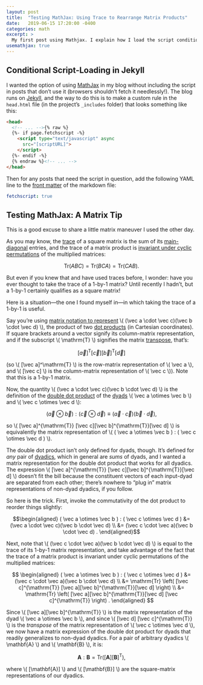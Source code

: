 ```yaml
---
layout: post
title:  "Testing MathJax: Using Trace to Rearrange Matrix Products"
date:   2019-06-15 17:20:00 -0400
categories: math
excerpt: >
  My first post using Mathjax. I explain how I load the script conditionally, and I share a little matrix maneuver I recently discovered.
usemathjax: true
---
```


## Conditional Script-Loading in Jekyll

I wanted the option of using [MathJax](https://www.mathjax.org/) in my blog without including the script in posts that don’t use it (browsers shouldn’t fetch it needlessly!). The blog runs on [Jekyll](https://jekyllrb.com/), and the way to do this is to make a custom rule in the `head.html` file (in the project’s `_includes` folder) that looks something like this:

```html
<head>
  <!-- ... -->{% raw %}
  {%- if page.fetchscript -%}
    <script type="text/javascript" async
      src="[scriptURL]">
    </script>
  {%- endif -%}
  {% endraw %}<!-- ... -->
</head>
```

Then for any posts that need the script in question, add the following YAML line to the [front matter](https://jekyllrb.com/docs/front-matter/) of the markdown file:

```yaml
fetchscript: true
```

## Testing MathJax: A Matrix Tip

This is a good excuse to share a little matrix maneuver I used the other day.

As you may know, the [trace](https://en.wikipedia.org/wiki/Trace_(linear_algebra)) of a square matrix is the sum of its [main-diagonal](https://en.wikipedia.org/wiki/Main_diagonal) entries, and the trace of a matrix product is [invariant under cyclic permutations](https://en.wikipedia.org/wiki/Trace_(linear_algebra)#Cyclic_property) of the multiplied matrices:

$$ \mathrm{Tr} (ABC) = \mathrm{Tr} (BCA) = \mathrm{Tr} (CAB) . $$

But even if you knew that and have used traces before, I wonder: have you ever thought to take the trace of a 1-by-1 matrix? Until recently I hadn’t, but a 1-by-1 certainly qualifies as a square matrix!

Here is a situation&mdash;the one I found myself in&mdash;in which taking the trace of a 1-by-1 is useful.

Say you’re using [matrix notation to represent](https://en.wikipedia.org/wiki/Matrix_multiplication#Dot_product,_bilinear_form_and_inner_product) \\( (\vec a \cdot \vec c)(\vec b \cdot \vec d) \\), the product of two [dot products](https://en.wikipedia.org/wiki/Dot_product) (in Cartesian coordinates). If square brackets around a vector signify its column-matrix representation, and if the subscript \\( \mathrm{T} \\) signifies the matrix [transpose](https://en.wikipedia.org/wiki/Transpose), that’s:

$$  [\vec a]^{\mathrm{T}} [\vec c][\vec b]^{\mathrm{T}}[\vec d] $$

 (so \\( [\vec a]^\mathrm{T} \\) is the row-matrix representation of \\( \vec a \\), and \\( [\vec c] \\) is the column-matrix representation of \\( \vec c \\)). Note that this is a 1-by-1 matrix.

Now, the quantity \\( (\vec a \cdot \vec c)(\vec b \cdot \vec d) \\) is the definition of the [double dot product](https://en.wikipedia.org/wiki/Dyadics#Product_of_dyadic_and_dyadic) of the [dyads](https://en.wikipedia.org/wiki/Dyadics#Definitions_and_terminology) \\( \vec a \otimes \vec b \\) and \\( \vec c \otimes \vec d \\):

$$ ( \vec a \otimes \vec b ) : ( \vec c \otimes \vec d ) \equiv (\vec a \cdot \vec c)(\vec b \cdot \vec d) , $$

so \\( [\vec a]^{\mathrm{T}} [\vec c][\vec b]^{\mathrm{T}}[\vec d] \\) is equivalently the matrix representation of \\( ( \vec a \otimes \vec b ) : ( \vec c \otimes \vec d ) \\).

The double dot product isn’t only defined for dyads, though. It’s defined for *any* pair of [dyadics](https://en.wikipedia.org/wiki/Dyadics), which in general are *sums* of dyads, and I wanted a matrix representation for the double dot product that works for all dyadics. The expression \\( [\vec a]^{\mathrm{T}} [\vec c][\vec b]^{\mathrm{T}}[\vec d] \\) doesn’t fit the bill because the constituent vectors of each input-dyad are separated from each other; there’s nowhere to “plug in” matrix representations of non-dyad dyadics, if you follow.

So here is the trick. First, invoke the commutativity of the dot product to reorder things slightly:

$$\begin{aligned}
( \vec a \otimes \vec b ) : ( \vec c \otimes \vec d ) &= (\vec a \cdot \vec c)(\vec b \cdot \vec d) \\
&= (\vec c \cdot \vec a)(\vec b \cdot \vec d) .
\end{aligned}$$

Next, note that \\( (\vec c \cdot \vec a)(\vec b \cdot \vec d) \\) is equal to the trace of its 1-by-1 matrix representation, and take advantage of the fact that the trace of a matrix product is invariant under cyclic permutations of the multiplied matrices:

$$
\begin{aligned}
( \vec a \otimes \vec b ) : ( \vec c \otimes \vec d ) &= (\vec c \cdot \vec a)(\vec b \cdot \vec d) \\
&= \mathrm{Tr} \left( [\vec c]^{\mathrm{T}} [\vec a][\vec b]^{\mathrm{T}}[\vec d] \right) \\
&= \mathrm{Tr} \left( [\vec a][\vec b]^{\mathrm{T}}[\vec d] [\vec c]^{\mathrm{T}} \right) .
\end{aligned}
$$

Since \\( [\vec a][\vec b]^{\mathrm{T}} \\) is the matrix representation of the dyad \\( \vec a \otimes \vec b \\), and since \\( [\vec d] [\vec c]^{\mathrm{T}} \\) is the *transpose* of the matrix representation of \\( \vec c \otimes \vec d \\), we now have a matrix expression of the double dot product for dyads that readily generalizes to non-dyad dyadics. For a pair of arbitrary dyadics \\( \mathbf{A} \\) and \\( \mathbf{B} \\), it is:

$$ \mathbf{A} : \mathbf{B} = \mathrm{Tr} \left( [\mathbf{A}] [\mathbf{B}]^{\mathrm{T}} \right) , $$

where \\( [\mathbf{A}] \\) and \\( [\mathbf{B}] \\) are the square-matrix representations of our dyadics.
